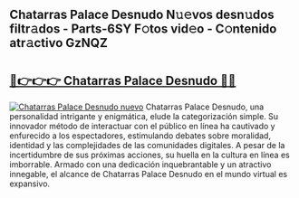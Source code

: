 ## Chatarras Palace Desnudo N𝚞𝚎vos desn𝚞dos filtr𝚊dos - Parts-6SY F𝚘tos vid𝚎o - C𝚘ntenido atr𝚊ctivo GzNQZ

# <h2><a href="http://mb9u0w.tromn.icu/?c=Chatarras+Palace+Desnudo">🔗👉👉👉 Chatarras Palace Desnudo 🔗🔗</a></h2>

[![Chatarras Palace Desnudo nuevo](https://i.imgur.com/pEAQMta.gif)](http://mb9u0w.tromn.icu/?c=Chatarras+Palace+Desnudo)
Chatarras Palace Desnudo, una personalidad intrigante y enigmática, elude la categorización simple. Su innovador método de interactuar con el público en línea ha cautivado y enfurecido a los espectadores, estimulando debates sobre moralidad, identidad y las complejidades de las comunidades digitales. A pesar de la incertidumbre de sus próximas acciones, su huella en la cultura en línea es imborrable. Armado con una dedicación inquebrantable y un atractivo innegable, el alcance de Chatarras Palace Desnudo en el mundo virtual es expansivo.

